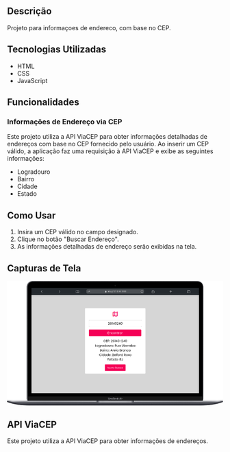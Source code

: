 ## Descrição

Projeto para informaçoes de endereco, com base no CEP. 

## Tecnologias Utilizadas

- HTML
- CSS 
- JavaScript

## Funcionalidades

### Informações de Endereço via CEP

Este projeto utiliza a API ViaCEP para obter informações detalhadas de endereços com base no CEP fornecido pelo usuário. Ao inserir um CEP válido, a aplicação faz uma requisição à API ViaCEP e exibe as seguintes informações:
- Logradouro
- Bairro
- Cidade
- Estado


## Como Usar

1. Insira um CEP válido no campo designado.
2. Clique no botão "Buscar Endereço".
3. As informações detalhadas de endereço serão exibidas na tela.

## Capturas de Tela

![Image](https://github.com/Thiagobarroso/buscapelocep/blob/main/imagem1.png)

## API ViaCEP
Este projeto utiliza a API ViaCEP para obter informações de endereços.
